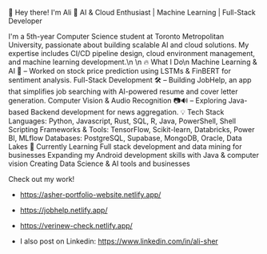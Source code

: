 👋 Hey there! I'm Ali
🚀 AI & Cloud Enthusiast | Machine Learning | Full-Stack Developer

I'm a 5th-year Computer Science student at Toronto Metropolitan University, passionate about building scalable AI and cloud solutions. My expertise includes CI/CD pipeline design, cloud environment management, and machine learning development.\n
\n
🔥 What I Do\n
Machine Learning & AI 🤖 – Worked on stock price prediction using LSTMs & FinBERT for sentiment analysis.
Full-Stack Development 🛠️ – Building JobHelp, an app that simplifies job searching with AI-powered resume and cover letter generation.
Computer Vision & Audio Recognition 📷🔊 – Exploring Java-based Backend development for news aggregation.
💡 Tech Stack
Languages: Python, Javascript, Rust, SQL, R, Java, PowerShell, Shell Scripting
Frameworks & Tools: TensorFlow, Scikit-learn, Databricks, Power BI, MLflow
Databases: PostgreSQL, Supabase, MongoDB, Oracle, Data Lakes
🌱 Currently Learning
Full stack development and data mining for businesses
Expanding my Android development skills with Java & computer vision
Creating Data Science & AI tools and businesses

Check out my work!
- https://asher-portfolio-website.netlify.app/
- https://jobhelp.netlify.app/
- https://verinew-check.netlify.app/

- I also post on Linkedin: https://www.linkedin.com/in/ali-sher

